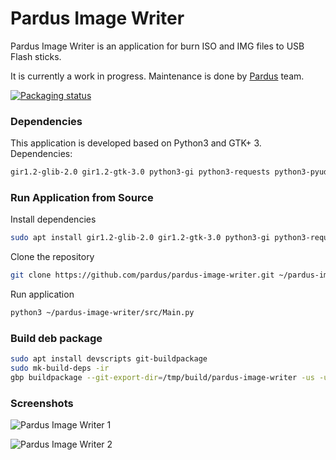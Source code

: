 # Pardus Image Writer

Pardus Image Writer is an application for burn ISO and IMG files to USB Flash sticks.

It is currently a work in progress. Maintenance is done by <a href="https://www.pardus.org.tr/">Pardus</a> team.

[![Packaging status](https://repology.org/badge/vertical-allrepos/pardus-image-writer.svg)](https://repology.org/project/pardus-image-writer/versions)

### **Dependencies**

This application is developed based on Python3 and GTK+ 3. Dependencies:
```bash
gir1.2-glib-2.0 gir1.2-gtk-3.0 python3-gi python3-requests python3-pyudev parted
```

### **Run Application from Source**

Install dependencies
```bash
sudo apt install gir1.2-glib-2.0 gir1.2-gtk-3.0 python3-gi python3-requests python3-pyudev parted
```
Clone the repository
```bash
git clone https://github.com/pardus/pardus-image-writer.git ~/pardus-image-writer
```
Run application
```bash
python3 ~/pardus-image-writer/src/Main.py
```

### **Build deb package**

```bash
sudo apt install devscripts git-buildpackage
sudo mk-build-deps -ir
gbp buildpackage --git-export-dir=/tmp/build/pardus-image-writer -us -uc
```

### **Screenshots**

![Pardus Image Writer 1](screenshots/pardus-image-writer-1.png)

![Pardus Image Writer 2](screenshots/pardus-image-writer-2.png)
